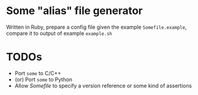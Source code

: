 # Some "alias" file generator

Written in Ruby, prepare a config file given the example `Somefile.example`, compare it to output of example `example.sh`

# TODOs

- Port `some` to C/C++
- (or) Port `some` to Python
- Allow *Somefile* to specify a version reference or some kind of assertions
